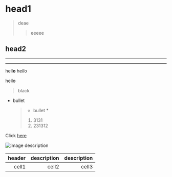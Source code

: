 # head1

> deae
>
> > eeeee

## head2

---

---

hell**o**
he*ll*o

he~~llo~~

> black

- bullet
  > - bullet \*
  >
  > 1. 3131
  > 1. 231312

Click [here](http://)

![image description](http://)

| header | description | description |
| -----: | ----------: | ----------: |
|  cell1 |       cell2 |       cell3 |
